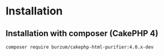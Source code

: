 # Installation

## Installation with composer (CakePHP 4)

```bash
composer require burzum/cakephp-html-purifier:4.0.x-dev
```
